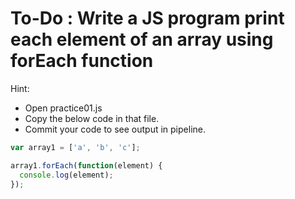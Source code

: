 # To-Do : Write a JS program print each element of an array using forEach function


Hint:

- Open practice01.js
- Copy the below code in that file.
- Commit your code to see output in pipeline.


```js
var array1 = ['a', 'b', 'c'];

array1.forEach(function(element) {
  console.log(element);
});
```